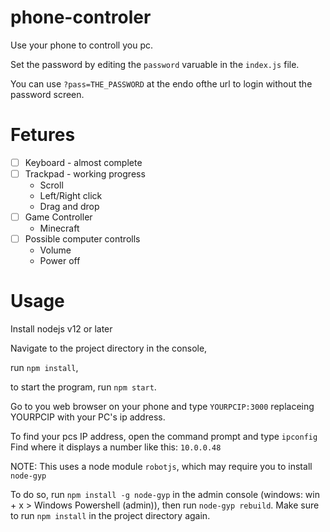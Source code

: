 # phone-controler
Use your phone to controll you pc.

Set the password by editing the `password` varuable in the `index.js` file.

You can use `?pass=THE_PASSWORD` at the endo ofthe url to login without the password screen.

# Fetures
* [ ] Keyboard - almost complete
* [ ] Trackpad - working progress
  * Scroll
  * Left/Right click
  * Drag and drop
* [ ] Game Controller
  * Minecraft
* [ ] Possible computer controlls
  * Volume
  * Power off

# Usage
Install nodejs v12 or later

Navigate to the project directory in the console,

run `npm install`, 

to start the program, run `npm start`.

Go to you web browser on your phone and type `YOURPCIP:3000` replaceing YOURPCIP with your PC's ip address.

To find your pcs IP address, open the command prompt and type `ipconfig`
Find where it displays a number like this: `10.0.0.48`

NOTE: This uses a node module `robotjs`, which may require you to install `node-gyp`

To do so, run `npm install -g node-gyp` in the admin console (windows: win + x > Windows Powershell (admin)), then run `node-gyp rebuild`. Make sure to run `npm install` in the project directory again.